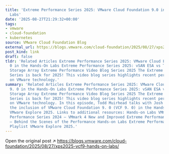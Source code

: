```yaml
---
title: 'Extreme Performance Series 2025: VMware Cloud Foundation 9.0 in the Hands-On
  Labs'
date: '2025-08-27T21:29:32+00:00'
tags:
- vmware
- cloud-foundation
- kubernetes
source: VMware Cloud Foundation Blog
external_url: https://blogs.vmware.com/cloud-foundation/2025/08/27/xps2025-vcf9-hands-on-labs/
post_kind: link
draft: false
tldr: 'Related Articles Extreme Performance Series 2025: VMware Cloud Foundation 9.
  0 in the Hands-On Labs Extreme Performance Series 2025: vSAN ESA vs Traditional
  Storage Array Extreme Performance Video Blog Series 2025 The Extreme Performance
  Series is back for 2025! This video blog series highlights recent performance work
  on VMware technology.'
summary: 'Related Articles Extreme Performance Series 2025: VMware Cloud Foundation
  9. 0 in the Hands-On Labs Extreme Performance Series 2025: vSAN ESA vs Traditional
  Storage Array Extreme Performance Video Blog Series 2025 The Extreme Performance
  Series is back for 2025! This video blog series highlights recent performance work
  on VMware technology. In this episode, Todd Muirhead talks with Josh Schnee about
  the inclusion of VMware Cloud Foundation 9. 0 (VCF 9. 0) in the Hands-on Labs at
  VMware Explore 2025. Links to additional resources: Hands-on Labs VMmark 4 Extreme
  Performance Series 2024 – VMmark 4 New and Improved Extreme Performance Series 2023
  – Behind the Scenes of the Performance Hands-on Labs Extreme Performance Series
  Playlist VMware Explore 2025.'
---
```

Open the original post ↗ https://blogs.vmware.com/cloud-foundation/2025/08/27/xps2025-vcf9-hands-on-labs/
